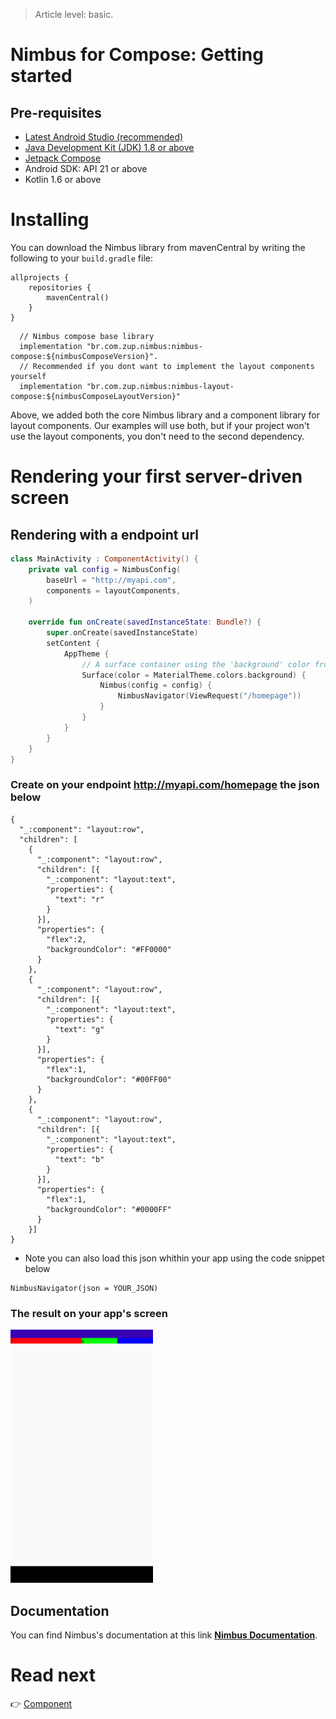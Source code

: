 > Article level: basic.

# Nimbus for Compose: Getting started
## Pre-requisites

- [Latest Android Studio (recommended)](https://developer.android.com/studio)
- [Java Development Kit (JDK) 1.8 or above](https://www.oracle.com/java/technologies/downloads/)
- [Jetpack Compose](https://developer.android.com/jetpack/compose)
- Android SDK: API 21 or above
- Kotlin 1.6 or above

# Installing
You can download the Nimbus library from mavenCentral by writing the following to your `build.gradle` file:

```
allprojects {
    repositories {
        mavenCentral()
    }
}

```

``` 
  // Nimbus compose base library
  implementation "br.com.zup.nimbus:nimbus-compose:${nimbusComposeVersion}". 
  // Recommended if you dont want to implement the layout components yourself
  implementation "br.com.zup.nimbus:nimbus-layout-compose:${nimbusComposeLayoutVersion}" 
```
Above, we added both the core Nimbus library and a component library for layout components. Our examples will use both, but if your project won't use the layout components, you don't need to the second dependency.

# Rendering your first server-driven screen

## Rendering with a endpoint url 


```kotlin
class MainActivity : ComponentActivity() {
    private val config = NimbusConfig(
        baseUrl = "http://myapi.com",
        components = layoutComponents,
    )

    override fun onCreate(savedInstanceState: Bundle?) {
        super.onCreate(savedInstanceState)
        setContent {
            AppTheme {
                // A surface container using the 'background' color from the theme
                Surface(color = MaterialTheme.colors.background) {
                    Nimbus(config = config) {
                        NimbusNavigator(ViewRequest("/homepage"))
                    }
                }
            }
        }
    }
}
```
### Create on your endpoint http://myapi.com/homepage the json below
```
{
  "_:component": "layout:row",
  "children": [
    {
      "_:component": "layout:row",
      "children": [{
        "_:component": "layout:text",
        "properties": {
          "text": "r"
        }
      }],
      "properties": {
        "flex":2,
        "backgroundColor": "#FF0000"
      }
    },
    {
      "_:component": "layout:row",
      "children": [{
        "_:component": "layout:text",
        "properties": {
          "text": "g"
        }
      }],
      "properties": {
        "flex":1,
        "backgroundColor": "#00FF00"
      }
    },
    {
      "_:component": "layout:row",
      "children": [{
        "_:component": "layout:text",
        "properties": {
          "text": "b"
        }
      }],
      "properties": {
        "flex":1,
        "backgroundColor": "#0000FF"
      }
    }]
}
```

* Note you can also load this json whithin your app using the code snippet below
```
NimbusNavigator(json = YOUR_JSON)
```

### The result on your app's screen
<img src="https://github.com/ZupIT/nimbus-layout-compose/blob/main/layout/screenshots/debug/br.com.zup.nimbus.compose.layout.LayoutFlexTest_test_layout_1.png" width="228"/>

## **Documentation**

You can find Nimbus's documentation at this link [**Nimbus Documentation**](https://github.com/ZupIT/nimbus-docs/).

[nimbus-docs]: https://github.com/ZupIT/nimbus-docs/


# Read next
:point_right: [Component](/components)
